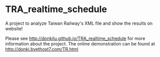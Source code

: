 # TRA_realtime_schedule
A project to analyze Taiwan Railway's XML file and show the results on website!

Please see http://donkilu.github.io/TRA_realtime_schedule for more information about the project.
The online demonstration can be found at http://donki.byethost7.com/TR.html
